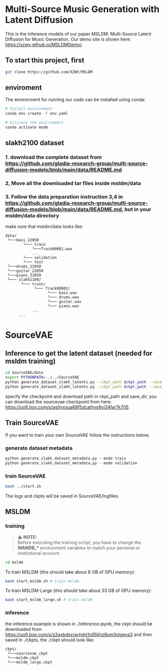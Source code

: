 # Multi-Source Music Generation with Latent Diffusion
This is the inference models of our paper MSLDM: Multi-Source Latent Diffusion for Music Generation. Our demo site is shown here: https://xzwy.github.io/MSLDMDemo/.

## To start this project, first
```bash
git clone https://github.com/XZWY/MSLDM
```

## enviroment
The environment for running our code can be installed using conda:
```bash
# Install environment
conda env create -f env.yaml

# Activate the environment
conda activate msdm
```

## slakh2100 dataset
### 1. download the complete dataset from https://github.com/gladia-research-group/multi-source-diffusion-models/blob/main/data/README.md
### 2, Move all the downloaded tar files inside msldm/data
### 3. Follow the data preparation instruction 3,4 in https://github.com/gladia-research-group/multi-source-diffusion-models/blob/main/data/README.md, but in your msldm/data directory
make sure that msldm/data looks like:
```
data/
 └───bass_22050
        └─── train
            └───Track00001.wav
            ...
        └─── validation
        └─── test
 └───drums_22050
 └───guitar_22050
 └───piano_22050
 └─── slakh2100/
       └─── train/
             └─── Track00001/
                   └─── bass.wav
                   └─── drums.wav
                   └─── guitar.wav
                   └─── piano.wav
            ...
      ...
```
# SourceVAE

## Inference to get the latent dataset (needed for msldm training)
```bash
cd SourceVAE/data
export PYTHONPATH=../../SourceVAE
python generate_dataset_slakh_latents.py --ckpt_path $ckpt_path --save_dir $save_dir --mode 'train' --device 'cuda:0' --batch_size 4 --n_workers 2
python generate_dataset_slakh_latents.py --ckpt_path $ckpt_path --save_dir $save_dir --mode 'validation' --device 'cuda:0' --batch_size 4 --n_workers 2
```
specify the checkpoint and download path in ckpt_path and save_dir, you can download the sourcevae checkpoint from here: https://uofi.box.com/s/as0yxoua68f5dcathvs8yi34far7k705.


##  Train SourceVAE
If you want to train your own SourceVAE follow the instructions below.
### generate dataset metadata
```python
python generate_slakh_dataset_metadata.py --mode train
python generate_slakh_dataset_metadata.py --mode validation
```
### train SourceVAE
```bash
bash ../start.sh
```
The logs and ckpts will be saved in SourceVAE/logfiles

## MSLDM
### training
> ⚠️ **NOTE:**  
> Before executing the training script, you have to change the **WANDB_\*** environment variables to match your 
personal or institutional account.

```bash
cd msldm
```
To train MSLDM (this should take about 8 GB of GPU memory):
```bash
bash start_msldm.sh # train msldm
```
To train MSLDM-Large (this should take about 33 GB of GPU memory):
```bash
bash start_msldm_large.sh # train msldm
```

### inference
the inference example is shown in ./inference.ipynb, the ckpt should be downloaded from https://uofi.box.com/s/z2qxbdsxravhdg1n95khz8um3olgeya3 and then saved in ./ckpts, the ./ckpt should look like:
```
ckpt/
 └───sourcevae_ckpt
 └───msldm.ckpt
 └───msldm_large.ckpt
```